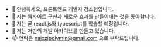 - 👋 안녕하세요, 프론트엔드 개발자 강소현입니다.
- 👀 저는 웹사이트 구현과 새로운 효과를 만들어내는 것을 좋아합니다.
- 🌱 저는 곧 react.js와 typescript를 학습할 예정입니다.
- 💞️ 저는 저만의 개발 아카이브를 만들고 있습니다.
- 📫 연락은 naixzipolymin@gmail.com 으로 부탁드립니다.

<!---
naixzip-log/naixzip-log is a ✨ special ✨ repository because its `README.md` (this file) appears on your GitHub profile.
You can click the Preview link to take a look at your changes.
--->
